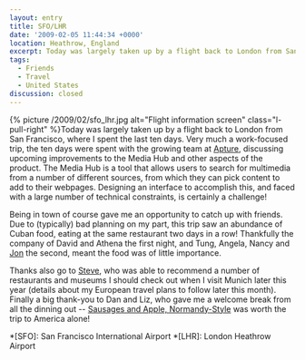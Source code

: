 ```yaml
---
layout: entry
title: SFO/LHR
date: '2009-02-05 11:44:34 +0000'
location: Heathrow, England
excerpt: Today was largely taken up by a flight back to London from San Francisco, where I spent the last ten days.
tags:
  - Friends
  - Travel
  - United States
discussion: closed
---
```

{% picture /2009/02/sfo_lhr.jpg alt="Flight information screen" class="l-pull-right" %}Today was largely taken up by a flight back to London from San Francisco, where I spent the last ten days. Very much a work-focused trip, the ten days were spent with the growing team at [Apture][1], discussing upcoming improvements to the Media Hub and other aspects of the product. The Media Hub is a tool that allows users to search for multimedia from a number of different sources, from which they can pick content to add to their webpages. Designing an interface to accomplish this, and faced with a large number of technical constraints, is certainly a challenge!

Being in town of course gave me an opportunity to catch up with friends. Due to (typically) bad planning on my part, this trip saw an abundance of Cuban food, eating at the same restaurant two days in a row! Thankfully the company of David and Athena the first night, and Tung, Angela, Nancy and [Jon][2] the second, meant the food was of little importance.

Thanks also go to [Steve][3], who was able to recommend a number of restaurants and museums I should check out when I visit Munich later this year (details about my European travel plans to follow later this month). Finally a big thank-you to Dan and Liz, who gave me a welcome break from all the dinning out -- [Sausages and Apple, Normandy-Style][4] was worth the trip to America alone!

[1]: http://apture.com/
[2]: http://jonaquino.blogspot.com/
[3]: http://www.foundationcapital.com/people/partners/steve_vassallo.php
[4]: http://www.foodnetwork.com/recipes/saras-secrets/sausage-and-apples-normandy-style-recipe/

*[SFO]: San Francisco International Airport
*[LHR]: London Heathrow Airport
